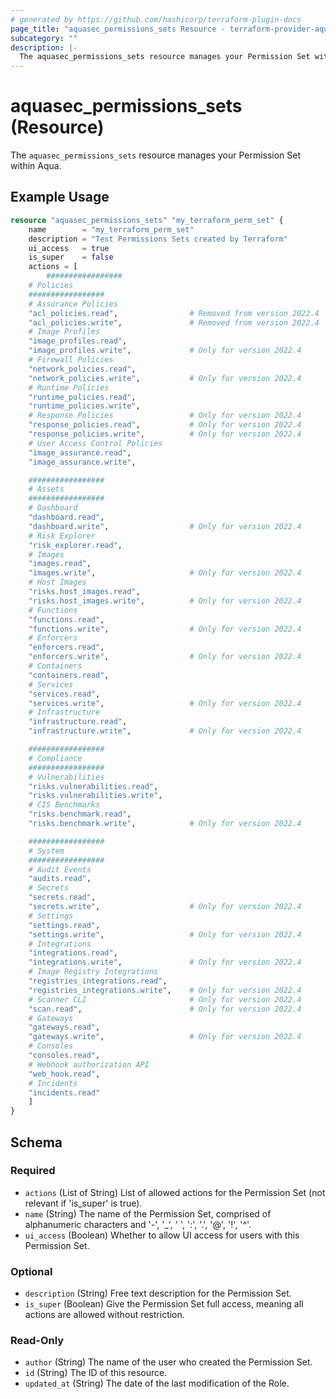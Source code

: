 ```yaml
---
# generated by https://github.com/hashicorp/terraform-plugin-docs
page_title: "aquasec_permissions_sets Resource - terraform-provider-aquasec"
subcategory: ""
description: |-
  The aquasec_permissions_sets resource manages your Permission Set within Aqua.
---
```


# aquasec_permissions_sets (Resource)

The `aquasec_permissions_sets` resource manages your Permission Set within Aqua.

## Example Usage

```terraform
resource "aquasec_permissions_sets" "my_terraform_perm_set" {
    name        = "my_terraform_perm_set"
    description = "Test Permissions Sets created by Terraform"
    ui_access   = true
    is_super    = false
    actions = [
        #################
    # Policies
    #################
    # Assurance Policies
    "acl_policies.read",                # Removed from version 2022.4
    "acl_policies.write",               # Removed from version 2022.4
    # Image Profiles
    "image_profiles.read",
    "image_profiles.write",             # Only for version 2022.4
    # Firewall Policies
    "network_policies.read",
    "network_policies.write",           # Only for version 2022.4
    # Runtime Policies
    "runtime_policies.read",
    "runtime_policies.write",
    # Response Policies                 # Only for version 2022.4
    "response_policies.read",           # Only for version 2022.4
    "response_policies.write",          # Only for version 2022.4
    # User Access Control Policies
    "image_assurance.read",
    "image_assurance.write",

    #################
    # Assets
    #################
    # Dashboard
    "dashboard.read",
    "dashboard.write",                  # Only for version 2022.4
    # Risk Explorer
    "risk_explorer.read",
    # Images
    "images.read",
    "images.write",                     # Only for version 2022.4
    # Host Images
    "risks.host_images.read",
    "risks.host_images.write",          # Only for version 2022.4
    # Functions
    "functions.read",
    "functions.write",                  # Only for version 2022.4
    # Enforcers
    "enforcers.read",
    "enforcers.write",                  # Only for version 2022.4
    # Containers
    "containers.read",
    # Services
    "services.read",
    "services.write",                   # Only for version 2022.4
    # Infrastructure
    "infrastructure.read",
    "infrastructure.write",             # Only for version 2022.4

    #################
    # Compliance
    #################
    # Vulnerabilities
    "risks.vulnerabilities.read",
    "risks.vulnerabilities.write",
    # CIS Benchmarks
    "risks.benchmark.read",
    "risks.benchmark.write",            # Only for version 2022.4

    #################
    # System
    #################
    # Audit Events
    "audits.read",
    # Secrets
    "secrets.read",
    "secrets.write",                    # Only for version 2022.4
    # Settings
    "settings.read",
    "settings.write",                   # Only for version 2022.4
    # Integrations
    "integrations.read",
    "integrations.write",               # Only for version 2022.4
    # Image Registry Integrations
    "registries_integrations.read",
    "registries_integrations.write",    # Only for version 2022.4
    # Scanner CLI                       # Only for version 2022.4
    "scan.read",                        # Only for version 2022.4
    # Gateways
    "gateways.read",
    "gateways.write",                   # Only for version 2022.4
    # Consoles
    "consoles.read",
    # Webhook authorization API
    "web_hook.read",
    # Incidents
    "incidents.read"
    ]
}
```

<!-- schema generated by tfplugindocs -->
## Schema

### Required

- `actions` (List of String) List of allowed actions for the Permission Set (not relevant if 'is_super' is true).
- `name` (String) The name of the Permission Set, comprised of alphanumeric characters and '-', '_', ' ', ':', '.', '@', '!', '^'.
- `ui_access` (Boolean) Whether to allow UI access for users with this Permission Set.

### Optional

- `description` (String) Free text description for the Permission Set.
- `is_super` (Boolean) Give the Permission Set full access, meaning all actions are allowed without restriction.

### Read-Only

- `author` (String) The name of the user who created the Permission Set.
- `id` (String) The ID of this resource.
- `updated_at` (String) The date of the last modification of the Role.
